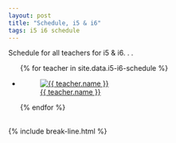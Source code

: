 ```yaml
---
layout: post
title: "Schedule, i5 & i6"
tags: i5 i6 schedule
---
```


Schedule for all teachers for i5 & i6. . .

<ul class="photo-gallery">
  {% for teacher in site.data.i5-i6-schedule %}
    <li>
      <a href="{{ site.gdrive }}{{ teacher.link }}">
        <figure>
          <img src="{{ teacher.photo | relative_url }}" alt="{{ teacher.name }}">
          <figcaption>{{ teacher.name }}</figcaption>
        </figure> 
      </a>
    </li>
  {% endfor %}
</ul>

<br>
{% include break-line.html %}

